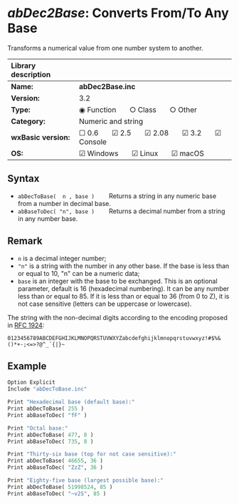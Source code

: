 *abDec2Base*: Converts From/To Any Base
=======================================

Transforms a numerical value from one number system to another.


| Library description  | |
|:---------------------|:----------------------------------------------------|
| **Name:**            |  **abDec2Base.inc**                                     |
| **Version:**         |  3.2                                                |
| **Type:**            |  &#9673; Function  &nbsp; &nbsp; &nbsp;  &#9675; Class  &nbsp; &nbsp; &nbsp;  &#9675; Other |
| **Category:**        |  Numeric and string                                 |
| **wxBasic version:** |  &#9744; 0.6  &nbsp; &nbsp; &nbsp;  &#9745; 2.5  &nbsp; &nbsp; &nbsp;  &#9745; 2.08  &nbsp; &nbsp; &nbsp;  &#9745; 3.2  &nbsp; &nbsp; &nbsp;  &#9745; Console  |
| **OS:**              |  &#9745; Windows  &nbsp; &nbsp; &nbsp;  &#9745; Linux  &nbsp; &nbsp; &nbsp;  &#9745; macOS  |


 
Syntax
------

* `abDecToBase(  n , base )    `    Returns a string in any numeric base from a number in decimal base.
* `abBaseToDec( "n", base )    `    Returns a decimal number from a string in any number base.


Remark
------

* `n`    is a decimal integer number; 
* `"n"`  is a string with the number in any other base. If the base is less than or 
         equal to 10, "n" can be a numeric data;
* `base` is an integer with the base to be exchanged. This is an optional parameter,
         default is 16 (hexadecimal numbering). It can be any number less than or equal 
         to 85. If it is less than or equal to 36 (from 0 to Z), it is not case sensitive 
         (letters can be uppercase or lowercase).

The string with the non-decimal digits according to the encoding proposed in 
[RFC 1924](https://www.rfc-editor.org/rfc/rfc1924):

`0123456789ABCDEFGHIJKLMNOPQRSTUVWXYZabcdefghijklmnopqrstuvwxyz!#$%&()*+-;<=>?@^_´{|}~`


Example
-------

```python
Option Explicit
Include "abDecToBase.inc"

Print "Hexadecimal base (default base):"
Print abDecToBase( 255 )
Print abBaseToDec( "fF" )

Print "Octal base:"
Print abDecToBase( 477, 8 )
Print abBaseToDec( 735, 8 )

Print "Thirty-six base (top for not case sensitive):"
Print abDecToBase( 46655, 36 )
Print abBaseToDec( "ZzZ", 36 )

Print "Eighty-five base (largest possible base):"
Print abDecToBase( 51998524, 85 )
Print abBaseToDec( "~v2S", 85 )

